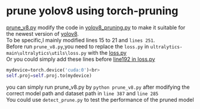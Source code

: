 prune yolov8 using torch-pruning
===
[prune_v8.py](https://github.com/chbw818/yolov8-prune-using-torch-pruning-/blob/main/prune_v8.py) modify the code in [yolov8_pruning.py](https://github.com/VainF/Torch-Pruning/blob/master/examples/yolov8/yolov8_pruning.py) to make it suitable for 
the newest version of [yolov8](https://github.com/ultralytics/ultralytics).<br>
To be specific,I mainly modified lines 15 to 21 and `lines 251`.<br>
Before run `prune_v8.py`,you need to replace the `loss.py` in `ultralytics-main\ultralytics\utils\loss.py` with the [loss.py](https://github.com/chbw818/yolov8-prune-using-torch-pruning-/blob/main/loss.py)<br>
Or you could simply add these lines before [line192 in loss.py](https://github.com/ultralytics/ultralytics/blob/main/ultralytics/utils/loss.py#L192)<br>
```python
mydevice=torch.device('cuda:0')<br>
self.proj=self.proj.to(mydevice)
```
you can simply run prune_v8.py by `python prune_v8.py` after modifying the correct model path and dataset path in `line 387` and `line 285`<br>
You could use `detect_prune.py` to test the performance of the pruned model
